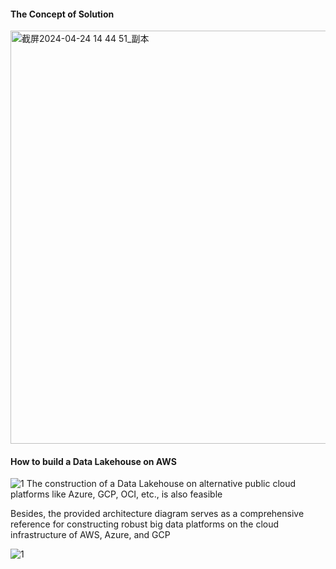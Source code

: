#### The Concept of Solution
<img width="661" alt="截屏2024-04-24 14 44 51_副本" src="https://github.com/mingyu110/Best-Practice/assets/48540798/67e46be2-9371-42d8-92de-6585b1ca703b">

#### How to build a Data Lakehouse on AWS

![1](https://github.com/mingyu110/Best-Practice/assets/48540798/d3eff110-713d-43dc-923a-66f6773a7f6e)
The construction of a Data Lakehouse on alternative public cloud platforms like Azure, GCP, OCI, etc., is also feasible

Besides, the provided architecture diagram serves as a comprehensive reference for constructing robust big data platforms on the cloud infrastructure of AWS, Azure, and GCP

![1](https://github.com/mingyu110/Best-Practice/assets/48540798/c34af32c-2523-41ce-9309-ef9aeb4d4d63)
